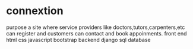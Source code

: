 # connextion
purpose 
 a site where service providers like doctors,tutors,carpenters,etc can register and customers can contact and book appoinments.
front end 
html css javascript bootstrap
backend 
django sql database
